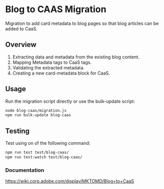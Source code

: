 # Blog to CAAS Migration

Migration to add card metadata to blog pages so that blog articles can be added to CaaS.

## Overview

1. Extracting data and metadata from the existing blog content.
2. Mapping Metadata tags to CaaS tags.
3. Validating the extracted metadata.
4. Creating a new card-metadata block for CaaS.

## Usage

Run the migration script directly or use the bulk-update script:

```bash
node blog-caas/migration.js
npm run bulk-update blog-caas
```

## Testing

Test using on of the following command:
```bash
npm run test test/blog-caas/
npm run test:watch test/blog-caas/
```

### Documentation
https://wiki.corp.adobe.com/display/MKTOMD/Blog+to+CaaS
